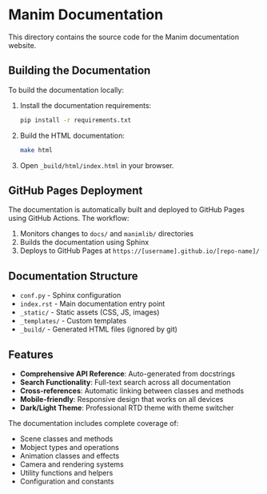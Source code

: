 # Manim Documentation

This directory contains the source code for the Manim documentation website.


## Building the Documentation

To build the documentation locally:

1. Install the documentation requirements:
   ```bash
   pip install -r requirements.txt
   ```

2. Build the HTML documentation:
   ```bash
   make html
   ```

3. Open `_build/html/index.html` in your browser.

## GitHub Pages Deployment

The documentation is automatically built and deployed to GitHub Pages using GitHub Actions. The workflow:

1. Monitors changes to `docs/` and `manimlib/` directories
2. Builds the documentation using Sphinx
3. Deploys to GitHub Pages at `https://[username].github.io/[repo-name]/`

## Documentation Structure

- `conf.py` - Sphinx configuration
- `index.rst` - Main documentation entry point
- `_static/` - Static assets (CSS, JS, images)
- `_templates/` - Custom templates
- `_build/` - Generated HTML files (ignored by git)

## Features

- **Comprehensive API Reference**: Auto-generated from docstrings
- **Search Functionality**: Full-text search across all documentation
- **Cross-references**: Automatic linking between classes and methods
- **Mobile-friendly**: Responsive design that works on all devices
- **Dark/Light Theme**: Professional RTD theme with theme switcher

The documentation includes complete coverage of:
- Scene classes and methods
- Mobject types and operations  
- Animation classes and effects
- Camera and rendering systems
- Utility functions and helpers
- Configuration and constants
